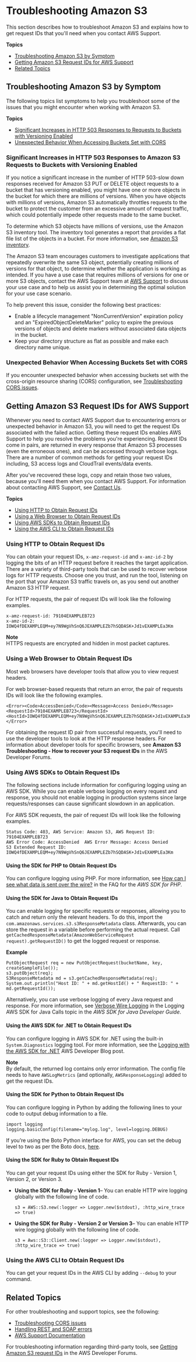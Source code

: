 # Troubleshooting Amazon S3<a name="troubleshooting"></a>

This section describes how to troubleshoot Amazon S3 and explains how to get request IDs that you'll need when you contact AWS Support\.

**Topics**
+ [Troubleshooting Amazon S3 by Symptom](#troubleshooting-by-symptom)
+ [Getting Amazon S3 Request IDs for AWS Support](#get-request-ids)
+ [Related Topics](#related-troubleshooting-topics)

## Troubleshooting Amazon S3 by Symptom<a name="troubleshooting-by-symptom"></a>

The following topics list symptoms to help you troubleshoot some of the issues that you might encounter when working with Amazon S3\.

**Topics**
+ [Significant Increases in HTTP 503 Responses to Requests to Buckets with Versioning Enabled](#troubleshooting-by-symptom-increase-503-reponses)
+ [Unexpected Behavior When Accessing Buckets Set with CORS](#troubleshooting-by-symptom-increase)

### Significant Increases in HTTP 503 Responses to Amazon S3 Requests to Buckets with Versioning Enabled<a name="troubleshooting-by-symptom-increase-503-reponses"></a>

If you notice a significant increase in the number of HTTP 503\-slow down responses received for Amazon S3 PUT or DELETE object requests to a bucket that has versioning enabled, you might have one or more objects in the bucket for which there are millions of versions\. When you have objects with millions of versions, Amazon S3 automatically throttles requests to the bucket to protect the customer from an excessive amount of request traffic, which could potentially impede other requests made to the same bucket\. 

To determine which S3 objects have millions of versions, use the Amazon S3 inventory tool\. The inventory tool generates a report that provides a flat file list of the objects in a bucket\. For more information, see [ Amazon S3 inventory](storage-inventory.md)\.

The Amazon S3 team encourages customers to investigate applications that repeatedly overwrite the same S3 object, potentially creating millions of versions for that object, to determine whether the application is working as intended\. If you have a use case that requires millions of versions for one or more S3 objects, contact the AWS Support team at [AWS Support](https://console.aws.amazon.com/support/home) to discuss your use case and to help us assist you in determining the optimal solution for your use case scenario\.

To help prevent this issue, consider the following best practices:
+ Enable a lifecycle management "NonCurrentVersion" expiration policy and an "ExpiredObjectDeleteMarker" policy to expire the previous versions of objects and delete markers without associated data objects in the bucket\. 
+ Keep your directory structure as flat as possible and make each directory name unique\.

### Unexpected Behavior When Accessing Buckets Set with CORS<a name="troubleshooting-by-symptom-increase"></a>

 If you encounter unexpected behavior when accessing buckets set with the cross\-origin resource sharing \(CORS\) configuration, see [Troubleshooting CORS issues](cors-troubleshooting.md)\.

## Getting Amazon S3 Request IDs for AWS Support<a name="get-request-ids"></a>

Whenever you need to contact AWS Support due to encountering errors or unexpected behavior in Amazon S3, you will need to get the request IDs associated with the failed action\. Getting these request IDs enables AWS Support to help you resolve the problems you're experiencing\. Request IDs come in pairs, are returned in every response that Amazon S3 processes \(even the erroneous ones\), and can be accessed through verbose logs\. There are a number of common methods for getting your request IDs including, S3 access logs and CloudTrail events/data events\.

After you've recovered these logs, copy and retain those two values, because you'll need them when you contact AWS Support\. For information about contacting AWS Support, see [Contact Us](https://aws.amazon.com/contact-us/)\.

**Topics**
+ [Using HTTP to Obtain Request IDs](#http-request-id)
+ [Using a Web Browser to Obtain Request IDs](#browser-request-id)
+ [Using AWS SDKs to Obtain Request IDs](#sdk-request-ids)
+ [Using the AWS CLI to Obtain Request IDs](#cli-request-id)

### Using HTTP to Obtain Request IDs<a name="http-request-id"></a>

You can obtain your request IDs, `x-amz-request-id` and `x-amz-id-2` by logging the bits of an HTTP request before it reaches the target application\. There are a variety of third\-party tools that can be used to recover verbose logs for HTTP requests\. Choose one you trust, and run the tool, listening on the port that your Amazon S3 traffic travels on, as you send out another Amazon S3 HTTP request\.

For HTTP requests, the pair of request IDs will look like the following examples\.

```
x-amz-request-id: 79104EXAMPLEB723 
x-amz-id-2: IOWQ4fDEXAMPLEQM+ey7N9WgVhSnQ6JEXAMPLEZb7hSQDASK+Jd1vEXAMPLEa3Km
```

**Note**  
HTTPS requests are encrypted and hidden in most packet captures\.

### Using a Web Browser to Obtain Request IDs<a name="browser-request-id"></a>

Most web browsers have developer tools that allow you to view request headers\.

For web browser\-based requests that return an error, the pair of requests IDs will look like the following examples\.

```
<Error><Code>AccessDenied</Code><Message>Access Denied</Message>
<RequestId>79104EXAMPLEB723</RequestId><HostId>IOWQ4fDEXAMPLEQM+ey7N9WgVhSnQ6JEXAMPLEZb7hSQDASK+Jd1vEXAMPLEa3Km</HostId></Error>
```

For obtaining the request ID pair from successful requests, you'll need to use the developer tools to look at the HTTP response headers\. For information about developer tools for specific browsers, see **Amazon S3 Troubleshooting \- How to recover your S3 request IDs** in the AWS Developer Forums\.

### Using AWS SDKs to Obtain Request IDs<a name="sdk-request-ids"></a>

The following sections include information for configuring logging using an AWS SDK\. While you can enable verbose logging on every request and response, you should not enable logging in production systems since large requests/responses can cause significant slowdown in an application\.

For AWS SDK requests, the pair of request IDs will look like the following examples\.

```
Status Code: 403, AWS Service: Amazon S3, AWS Request ID: 79104EXAMPLEB723  
AWS Error Code: AccessDenied  AWS Error Message: Access Denied  
S3 Extended Request ID: IOWQ4fDEXAMPLEQM+ey7N9WgVhSnQ6JEXAMPLEZb7hSQDASK+Jd1vEXAMPLEa3Km
```

#### Using the SDK for PHP to Obtain Request IDs<a name="php-request-id"></a>

You can configure logging using PHP\. For more information, see [How can I see what data is sent over the wire?](https://docs.aws.amazon.com/aws-sdk-php/guide/latest/faq.html#how-can-i-see-what-data-is-sent-over-the-wire) in the FAQ for the *AWS SDK for PHP*\.

#### Using the SDK for Java to Obtain Request IDs<a name="java-request-id"></a>

You can enable logging for specific requests or responses, allowing you to catch and return only the relevant headers\. To do this, import the `com.amazonaws.services.s3.s3ResponseMetadata` class\. Afterwards, you can store the request in a variable before performing the actual request\. Call `getCachedResponseMetadata(AmazonWebServiceRequest request).getRequestID()` to get the logged request or response\.

**Example**  

```
PutObjectRequest req = new PutObjectRequest(bucketName, key, createSampleFile());
s3.putObject(req);
S3ResponseMetadata md = s3.getCachedResponseMetadata(req);
System.out.println("Host ID: " + md.getHostId() + " RequestID: " + md.getRequestId());
```

Alternatively, you can use verbose logging of every Java request and response\. For more information, see [Verbose Wire Logging](https://docs.aws.amazon.com/AWSSdkDocsJava/latest/DeveloperGuide/java-dg-logging.html#sdk-net-logging-verbose) in the Logging AWS SDK for Java Calls topic in the *AWS SDK for Java Developer Guide*\.

#### Using the AWS SDK for \.NET to Obtain Request IDs<a name="net-request-id"></a>

You can configure logging in AWS SDK for \.NET using the built\-in `System.Diagnostics` logging tool\. For more information, see the [ Logging with the AWS SDK for \.NET](https://aws.amazon.com/blogs/developer/logging-with-the-aws-sdk-for-net/) AWS Developer Blog post\.

**Note**  
By default, the returned log contains only error information\. The config file needs to have `AWSLogMetrics` \(and optionally, `AWSResponseLogging`\) added to get the request IDs\.

#### Using the SDK for Python to Obtain Request IDs<a name="python-request-id"></a>

You can configure logging in Python by adding the following lines to your code to output debug information to a file\.

```
import logging 
logging.basicConfig(filename="mylog.log", level=logging.DEBUG)
```

If you’re using the Boto Python interface for AWS, you can set the debug level to two as per the Boto docs, [here](http://docs.pythonboto.org/en/latest/boto_config_tut.html#boto)\.

#### Using the SDK for Ruby to Obtain Request IDs<a name="ruby-request-id"></a>

You can get your request IDs using either the SDK for Ruby \- Version 1, Version 2, or Version 3\.
+ **Using the SDK for Ruby \- Version 1**– You can enable HTTP wire logging globally with the following line of code\.

  ```
  s3 = AWS::S3.new(:logger => Logger.new($stdout), :http_wire_trace => true)
  ```
+ **Using the SDK for Ruby \- Version 2 or Version 3**– You can enable HTTP wire logging globally with the following line of code\.

  ```
  s3 = Aws::S3::Client.new(:logger => Logger.new($stdout), :http_wire_trace => true)
  ```

### Using the AWS CLI to Obtain Request IDs<a name="cli-request-id"></a>

You can get your request IDs in the AWS CLI by adding `--debug` to your command\.

## Related Topics<a name="related-troubleshooting-topics"></a>

For other troubleshooting and support topics, see the following:
+ [Troubleshooting CORS issues](cors-troubleshooting.md)
+ [Handling REST and SOAP errors](HandlingErrors.md)
+ [AWS Support Documentation](https://aws.amazon.com/documentation/aws-support/)

For troubleshooting information regarding third\-party tools, see [Getting Amazon S3 request IDs](https://forums.aws.amazon.com/thread.jspa?threadID=182409) in the AWS Developer Forums\.